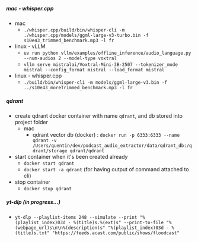 ##### mac - whisper.cpp
- mac
	- `./whisper.cpp/build/bin/whisper-cli -m ./whisper.cpp/models/ggml-large-v3-turbo.bin -f s10e43_trimmed_benchmark.mp3 -l fr`
- linux - vLLM
	- `uv run python vllm/examples/offline_inference/audio_language.py --num-audios 2 --model-type voxtral`
	- `vllm serve mistralai/Voxtral-Mini-3B-2507 --tokenizer_mode mistral --config_format mistral --load_format mistral`
- linux - whisper.cpp
	- `./build/bin/whisper-cli -m models/ggml-large-v3.bin -f ../s10e43_moreTrimmed_benchmark.mp3 -l fr`
##### qdrant
- create qdrant docker container with name `qdrant`, and db stored into project folder
	- mac
		- qdrant vector db (docker) : `docker run -p 6333:6333 --name qdrant -v /Users/quentin/dev/podcast_audio_extractor/data/qdrant_db:/qdrant/storage qdrant/qdrant`
- start container when it's been created already
	- `docker start qdrant`
	- `docker start -a qdrant` (for having output of command attached to cli)
- stop container
	- `docker stop qdrant`
##### yt-dlp (in progress...)
- `yt-dlp --playlist-items 248 --simulate --print "%(playlist_index)03d - %(title)s.%(ext)s" --print-to-file "%(webpage_url)s\n\n%(description)s" "%(playlist_index)03d - %(title)s.txt" "https://feeds.acast.com/public/shows/floodcast"`